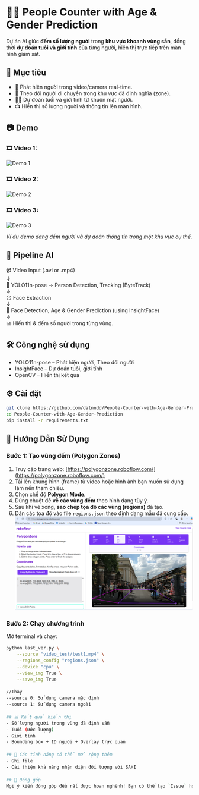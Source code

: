 # 👁️‍🔮 People Counter with Age & Gender Prediction

Dự án AI giúc **đếm số lượng người** trong **khu vực khoanh vùng sẵn**, đồng thời **dự đoán tuổi và giới tính** của từng người, hiển thị trực tiếp trên màn hình giám sát.

## 📌 Mục tiêu
- 📍 Phát hiện người trong video/camera real-time.
- 🧠 Theo dõi người di chuyển trong khu vực đã định nghĩa (zone).
- 👨👩 Dự đoán tuổi và giới tính từ khuôn mặt người.
- 📺 Hiển thị số lượng người và thông tin lên màn hình.

## 📷 Demo
### 🎞️ Video 1:
![Demo 1](demo/test1.gif)

### 🎞️ Video 2:
![Demo 2](demo/test2.gif)

### 🎞️ Video 3:
![Demo 3](demo/test3.gif)

*Ví dụ demo đang đếm người và dự đoán thông tin trong một khu vực cụ thể.*

## 🎯 Pipeline AI

📹 Video Input (.avi or .mp4)  
↓  
🧠 YOLO11n-pose → Person Detection, Tracking (ByteTrack)  
↓  
😶 Face Extraction  
↓  
🧓 Face Detection, Age & Gender Prediction (using InsightFace)  
↓  
📊 Hiển thị & đếm số người trong từng vùng.

## 🛠 Công nghệ sử dụng
- YOLO11n-pose – Phát hiện người, Theo dõi người
- InsightFace – Dự đoán tuổi, giới tính
- OpenCV – Hiển thị kết quả

## ⚙️ Cài đặt

```bash
git clone https://github.com/datnndd/People-Counter-with-Age-Gender-Prediction.git
cd People-Counter-with-Age-Gender-Prediction
pip install -r requirements.txt
```

## 🚀 Hướng Dẫn Sử Dụng

### Bước 1: Tạo vùng đếm (Polygon Zones)

1. Truy cập trang web: [https://polygonzone.roboflow.com/](https://polygonzone.roboflow.com/)
2. Tải lên khung hình (frame) từ video hoặc hình ảnh bạn muốn sử dụng làm nền tham chiếu.
3. Chọn chế độ **Polygon Mode**.
4. Dùng chuột để **vẽ các vùng đếm** theo hình dạng tùy ý.
5. Sau khi vẽ xong, **sao chép tọa độ các vùng (regions)** đã tạo.
6. Dán các tọa độ vào file `regions.json` theo định dạng mẫu đã cung cấp.
![Giao diện trang web](use_roboflow.png)

### Bước 2: Chạy chương trình

Mở terminal và chạy:

```bash
python last_ver.py \
    --source "video_test/test1.mp4" \
    --regions_config "regions.json" \
    --device "cpu" \
    --view_img True \
    --save_img True

//Thay 
--source 0: Sử dụng camera mặc định
--source 1: Sử dụng camera ngoài

## 📊 Kết quả hiển thị
- Số lượng người trong vùng đã định sẵn
- Tuổi (ước lượng)
- Giới tính
- Bounding box + ID người + Overlay trực quan

## 📁 Các tính năng có thể mở rộng thêm
- Ghi file
- Cải thiện khả năng nhận diện đối tượng với SAHI

## 🤝 Đóng góp
Mọi ý kiến đóng góp đều rất được hoan nghênh! Bạn có thể tạo `Issue` hoặc gửi `Pull Request` nếu muốn cải thiện dự án.
